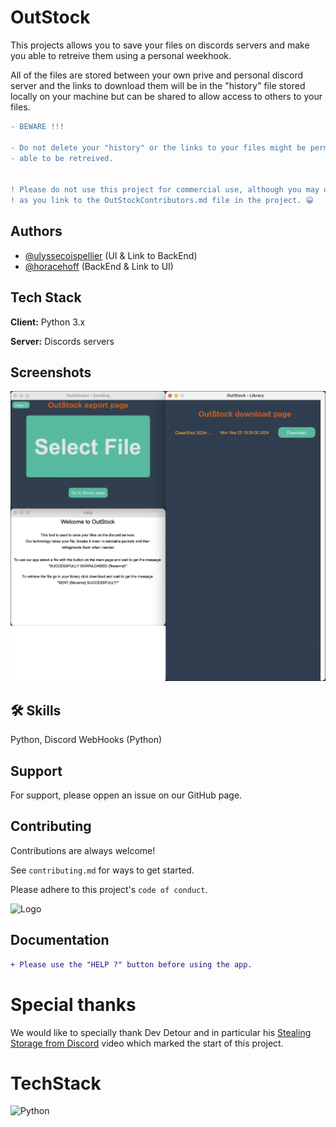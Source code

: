 
# OutStock

This projects allows you to save your files on discords servers and make you able to retreive them using a personal weekhook.

All of the files are stored between your own prive and personal discord server and the links to download them will be in the "history" file stored locally on your machine but can be shared to allow access to others to your files.

```diff
- BEWARE !!!

- Do not delete your "history" or the links to your files might be permanetly lost and wont be
- able to be retreived.


! Please do not use this project for commercial use, although you may use our code in any project of yours as long
! as you link to the OutStockContributors.md file in the project. 😀

```

## Authors

- [@ulyssecoispellier](https://github.com/ulyssecoispellier) (UI & Link to BackEnd)
- [@horacehoff](https://github.com/horacehoff) (BackEnd & Link to UI)


## Tech Stack

**Client:** Python 3.x

**Server:** Discords servers


## Screenshots

![App Screenshot](https://github.com/horacehoff/outstock/blob/2ce8db1b02ac78935d1d86e58f688470472b8e29/readmeAssets/ScreenshotOfAllThePages.png)
## 🛠 Skills
Python, Discord WebHooks (Python)


## Support

For support, please oppen an issue on our GitHub page.


## Contributing

Contributions are always welcome!

See `contributing.md` for ways to get started.

Please adhere to this project's `code of conduct`.




![Logo]([https://raw.githubusercontent.com/horacehoff/outstock/refs/heads/main/guiAssets/outstock.ico?token=GHSAT0AAAAAACVTRRKZTJHPUL5JVVMYP5KOZXRHMIQ](https://github.com/horacehoff/outstock/blob/342dc274e924c9e40c515d74e58688a633a331e1/guiAssets/outstock.ico))

## Documentation

```diff
+ Please use the "HELP ?" button before using the app.
```


# Special thanks

We would like to specially thank Dev Detour and in particular his [Stealing Storage from Discord](https://www.youtube.com/watch?v=c_arQ-6ElYI) video which marked the start of this project.

# TechStack
![Python](https://img.shields.io/badge/python-3670A0?style=for-the-badge&logo=python&logoColor=ffdd54)
